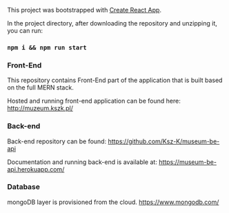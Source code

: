 This project was bootstrapped with [Create React App](https://github.com/facebook/create-react-app).

In the project directory, after downloading the repository and unzipping it, you can run:

### `npm i && npm run start`

### Front-End

This repository contains Front-End part of the application that is built based on the full MERN stack.

Hosted and running front-end application can be found here:
http://muzeum.kszk.pl/

### Back-end

Back-end repository can be found:
https://github.com/Ksz-K/museum-be-api

Documentation and running back-end is available at:
https://museum-be-api.herokuapp.com/

### Database

mongoDB layer is provisioned from the cloud.
https://www.mongodb.com/
